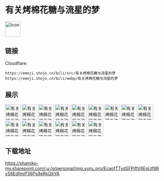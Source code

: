 # 有关烤棉花糖与流星的梦
<img src="https://emoji.shojo.cn/bili/src/有关烤棉花糖与流星的梦/icon.png" width="50" height="50" alt="icon">

## 链接
Cloudflare:
```
https://emoji.shojo.cn/bili/src/有关烤棉花糖与流星的梦
https://emoji.shojo.cn/bili/webp/有关烤棉花糖与流星的梦
```
## 展示
<img src="https://emoji.shojo.cn/bili/src/有关烤棉花糖与流星的梦/有关烤棉花糖与流星的梦-默契.png" width="50" height="50" alt="有关烤棉花糖与流星的梦-默契">
<img src="https://emoji.shojo.cn/bili/src/有关烤棉花糖与流星的梦/有关烤棉花糖与流星的梦-请用扣飞.png" width="50" height="50" alt="有关烤棉花糖与流星的梦-请用扣飞">
<img src="https://emoji.shojo.cn/bili/src/有关烤棉花糖与流星的梦/有关烤棉花糖与流星的梦-好耶.png" width="50" height="50" alt="有关烤棉花糖与流星的梦-好耶">
<img src="https://emoji.shojo.cn/bili/src/有关烤棉花糖与流星的梦/有关烤棉花糖与流星的梦-故意的.png" width="50" height="50" alt="有关烤棉花糖与流星的梦-故意的">
<img src="https://emoji.shojo.cn/bili/src/有关烤棉花糖与流星的梦/有关烤棉花糖与流星的梦-炖了.png" width="50" height="50" alt="有关烤棉花糖与流星的梦-炖了">
<img src="https://emoji.shojo.cn/bili/src/有关烤棉花糖与流星的梦/有关烤棉花糖与流星的梦-绳之以法.png" width="50" height="50" alt="有关烤棉花糖与流星的梦-绳之以法">
<img src="https://emoji.shojo.cn/bili/src/有关烤棉花糖与流星的梦/有关烤棉花糖与流星的梦-接.png" width="50" height="50" alt="有关烤棉花糖与流星的梦-接">
<img src="https://emoji.shojo.cn/bili/src/有关烤棉花糖与流星的梦/有关烤棉花糖与流星的梦-合影.png" width="50" height="50" alt="有关烤棉花糖与流星的梦-合影">
<img src="https://emoji.shojo.cn/bili/src/有关烤棉花糖与流星的梦/有关烤棉花糖与流星的梦-晚安.png" width="50" height="50" alt="有关烤棉花糖与流星的梦-晚安">
<img src="https://emoji.shojo.cn/bili/src/有关烤棉花糖与流星的梦/有关烤棉花糖与流星的梦-你小子.png" width="50" height="50" alt="有关烤棉花糖与流星的梦-你小子">
<img src="https://emoji.shojo.cn/bili/src/有关烤棉花糖与流星的梦/有关烤棉花糖与流星的梦-撒野.png" width="50" height="50" alt="有关烤棉花糖与流星的梦-撒野">
<img src="https://emoji.shojo.cn/bili/src/有关烤棉花糖与流星的梦/有关烤棉花糖与流星的梦-许愿.png" width="50" height="50" alt="有关烤棉花糖与流星的梦-许愿">
<img src="https://emoji.shojo.cn/bili/src/有关烤棉花糖与流星的梦/有关烤棉花糖与流星的梦-肘.png" width="50" height="50" alt="有关烤棉花糖与流星的梦-肘">
<img src="https://emoji.shojo.cn/bili/src/有关烤棉花糖与流星的梦/有关烤棉花糖与流星的梦-还没上车.png" width="50" height="50" alt="有关烤棉花糖与流星的梦-还没上车">
<img src="https://emoji.shojo.cn/bili/src/有关烤棉花糖与流星的梦/有关烤棉花糖与流星的梦-让我康康.png" width="50" height="50" alt="有关烤棉花糖与流星的梦-让我康康">

## 下载地址

https://shamiko-my.sharepoint.com/:u:/g/personal/img_yuru_pro/EcaofTTydSFPiftV6EplJf8BxS6EdfmiP36Ps9eRkl2kYA